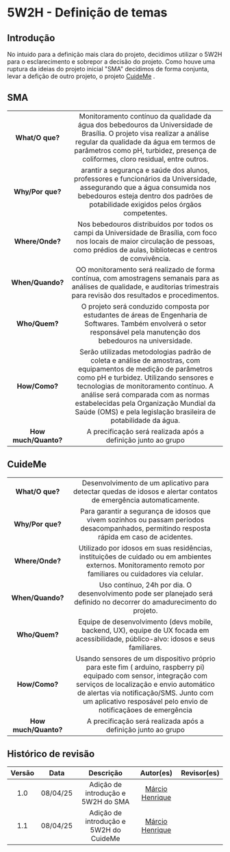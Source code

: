 # 5W2H - Definição de temas


## Introdução 

No intuido para a definição mais clara do projeto, decidimos utilizar o 5W2H para o esclarecimento e sobrepor a decisão do projeto. Como houve uma ruptura da ideias do projeto inicial "SMA" decidimos de forma conjunta, levar a defição de outro projeto, o projeto [CuideMe](/Base/1.2.1.Lexicos.md#CuideMe) .

## SMA
| | |
|:---:|:---:|
| **What/O que?** | Monitoramento contínuo da qualidade da água dos bebedouros da Universidade de Brasília. O projeto visa realizar a análise regular da qualidade da água em termos de parâmetros como pH, turbidez, presença de coliformes, cloro residual, entre outros. |
| **Why/Por que?** | arantir a segurança e saúde dos alunos, professores e funcionários da Universidade, assegurando que a água consumida nos bebedouros esteja dentro dos padrões de potabilidade exigidos pelos órgãos competentes.|
| **Where/Onde?** | Nos bebedouros distribuídos por todos os campi da Universidade de Brasília, com foco nos locais de maior circulação de pessoas, como prédios de aulas, bibliotecas e centros de convivência. |
| **When/Quando?** | OO monitoramento será realizado de forma contínua, com amostragens semanais para as análises de qualidade, e auditorias trimestrais para revisão dos resultados e procedimentos. |
| **Who/Quem?** | O projeto será conduzido  composta por estudantes de áreas de Engenharia de Softwares. Também envolverá o setor responsável pela manutenção dos bebedouros na universidade. |
| **How/Como?** |Serão utilizadas metodologias padrão de coleta e análise de amostras, com equipamentos de medição de parâmetros como pH e turbidez. Utilizando sensores e tecnologias de monitoramento contínuo. A análise será comparada com as normas estabelecidas pela Organização Mundial da Saúde (OMS) e pela legislação brasileira de potabilidade da água. |
| **How much/Quanto?** | A precificação será realizada após a definição junto ao grupo |

## CuideMe
| | |
|:---:|:---:|
| **What/O que?** | Desenvolvimento de um aplicativo para detectar quedas de idosos e alertar contatos de emergência automaticamente. |
| **Why/Por que?** | Para garantir a segurança de idosos que vivem sozinhos ou passam períodos desacompanhados, permitindo resposta rápida em caso de acidentes.|
| **Where/Onde?** | Utilizado por idosos em suas residências, instituições de cuidado ou em ambientes externos. Monitoramento remoto por familiares ou cuidadores via celular. |
| **When/Quando?** | Uso contínuo, 24h por dia. O desenvolvimento pode ser planejado será definido no decorrer do amadurecimento do projeto. |
| **Who/Quem?** | Equipe de desenvolvimento (devs mobile, backend, UX), equipe de UX focada em acessibilidade, público-alvo: idosos e seus familiares. |
| **How/Como?** |Usando sensores de um dispositivo próprio para este fim ( arduino, raspberry pi) equipado com sensor, integração com serviços de localização e envio automático de alertas via notificação/SMS. Junto com um aplicativo resposável pelo envio de notificaçãoes de emergência|
| **How much/Quanto?** | A precificação será realizada após a definição junto ao grupo |


## Histórico de revisão

| Versão | Data | Descrição | Autor(es)|Revisor(es)|
|:----:|:------:|:---------:|:--------:|:------:|
| 1.0  | 08/04/25 | Adição de introdução e 5W2H do SMA | [Márcio Henrique](https://github.com/DeM4rcio) ||
| 1.1|  08/04/25 | Adição de introdução e 5W2H do CuideMe | [Márcio Henrique](https://github.com/DeM4rcio) ||
